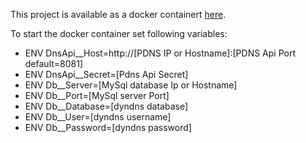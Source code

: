 This project is available as a docker containert [here](https://hub.docker.com/repository/docker/kinnajowa/dyndnsnet).

To start the docker container set following variables:

- ENV DnsApi__Host=http://[PDNS IP or Hostname]:[PDNS Api Port default=8081]
- ENV DnsApi__Secret=[Pdns Api Secret]
- ENV Db__Server=[MySql database Ip or Hostname]
- ENV Db__Port=[MySql server Port]
- ENV Db__Database=[dyndns database]
- ENV Db__User=[dyndns username]
- ENV Db__Password=[dyndns password]
